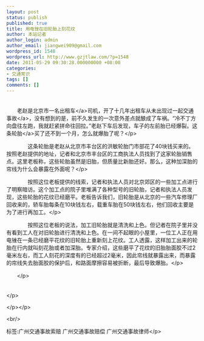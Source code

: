 ```yaml
---
layout: post
status: publish
published: true
title: 用电锉在旧轮胎上刻花纹
author: 本站记者
author_login: admin
author_email: jiangwei909@gmail.com
wordpress_id: 1548
wordpress_url: http://www.gzjtlaw.com/?p=1548
date: 2011-05-29 09:30:28.000000000 +08:00
categories:
- 交通常识
tags: []
comments: []
---
```

<p><p>　　<br>　　老赵是北京市一名<a>出租车<&#47;a>司机，开了十几年出租车从未出现过一起<a>交通事故<&#47;a>，没有想到的是，前不久发生的一次意外差点就酿成了车祸。&ldquo;冷不丁方向盘往左跑，我就赶紧拼命往回拉。&rdquo;老赵下车后发现，车子的左前胎已经爆裂。这条<a>轮胎<&#47;a>买了还不到一个月，怎么就爆胎了呢？<&#47;p><p>　　　　这条轮胎是老赵从北京市丰台区的洪敏轮胎门市部花了40块钱买来的。按照老赵提供的地址，记者和北京市丰台区的工商执法人员找到了这家轮胎销售点。这里老板称，这些轮胎虽然是旧胎，但质量比新胎还好。那么，这种加深胎的帘线为什么会暴露在外面呢？<&#47;p><p>　　　　按照这位老板提供的线索，记者和执法人员对北京郊区的一些加工点进行了明察暗访。这个加工点的院子里堆满了各种型号的旧轮胎，记者和执法人员发现，这些轮胎的花纹已经磨平。老板告诉我们，旧轮胎是从北京的一些汽车修理厂回收来的，轿车胎每条在10块钱左右，载重车胎在50块钱左右，他们回收主要是为了进行再加工。<&#47;p><p>　　　　按照这位老板的说法，加工旧轮胎就是清洗和上色。但记者在院子里并没有看到工人在对旧轮胎进行清洗和上色。在一间不起眼的小屋里，一位工人正在用电锉在一条已经磨平花纹的旧轮胎上重新刻上花纹。工人透露，这样加工出来的轮胎在行内就叫刻花胎或者加深胎。专家介绍，这些磨平了花纹的旧胎胎面胶不过2毫米左右，而工人刻花的深度有的已经超过2毫米，因此帘线就暴露出来，而暴露的帘线失去胎面胶的保护后，和路面摩擦容易被折断，最后导致爆胎。<&#47;p><p>　　<&#47;p><p>　　<br><&#47;p><p> <&#47;p><&#47;p><br&#47;><p>标签:广州交通事故索赔 广州交通事故赔偿 广州交通事故律师<&#47;p>
